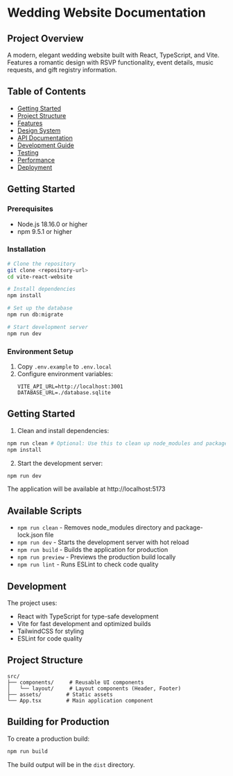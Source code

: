 # Wedding Website Documentation

## Project Overview

A modern, elegant wedding website built with React, TypeScript, and Vite. Features a romantic design with RSVP functionality, event details, music requests, and gift registry information.

## Table of Contents

- [Getting Started](#getting-started)
- [Project Structure](#project-structure)
- [Features](#features)
- [Design System](#design-system)
- [API Documentation](#api-documentation)
- [Development Guide](#development-guide)
- [Testing](#testing)
- [Performance](#performance)
- [Deployment](#deployment)

## Getting Started

### Prerequisites

- Node.js 18.16.0 or higher
- npm 9.5.1 or higher

### Installation

```bash
# Clone the repository
git clone <repository-url>
cd vite-react-website

# Install dependencies
npm install

# Set up the database
npm run db:migrate

# Start development server
npm run dev
```

### Environment Setup

1. Copy `.env.example` to `.env.local`
2. Configure environment variables:
   ```env
   VITE_API_URL=http://localhost:3001
   DATABASE_URL=./database.sqlite
   ```

## Getting Started

1. Clean and install dependencies:

```bash
npm run clean # Optional: Use this to clean up node_modules and package-lock.json
npm install
```

2. Start the development server:

```bash
npm run dev
```

The application will be available at http://localhost:5173

## Available Scripts

- `npm run clean` - Removes node_modules directory and package-lock.json file
- `npm run dev` - Starts the development server with hot reload
- `npm run build` - Builds the application for production
- `npm run preview` - Previews the production build locally
- `npm run lint` - Runs ESLint to check code quality

## Development

The project uses:

- React with TypeScript for type-safe development
- Vite for fast development and optimized builds
- TailwindCSS for styling
- ESLint for code quality

## Project Structure

```
src/
├── components/     # Reusable UI components
│   └── layout/     # Layout components (Header, Footer)
├── assets/        # Static assets
└── App.tsx        # Main application component
```

## Building for Production

To create a production build:

```bash
npm run build
```

The build output will be in the `dist` directory.

